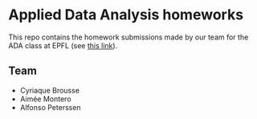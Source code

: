 # Applied Data Analysis homeworks

This repo contains the homework submissions made by our team for the ADA class at EPFL (see [this link](http://ada.epfl.ch)).

## Team
- Cyriaque Brousse
- Aimée Montero
- Alfonso Peterssen
